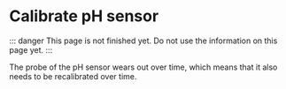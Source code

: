 # Calibrate pH sensor

::: danger
This page is not finished yet. Do not use the information on this page yet.
:::

The probe of the pH sensor wears out over time, which means that it also needs to be recalibrated over time.